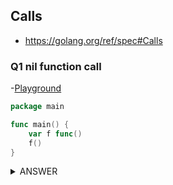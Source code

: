 ## Calls

- https://golang.org/ref/spec#Calls

### Q1 nil function call

-[Playground](https://play.golang.org/p/WXfphaCpkES)

```go
package main

func main() {
	var f func()
	f()
}
```

<details>
<summary>
ANSWER
</summary>

- `Runtime panic`

</details>